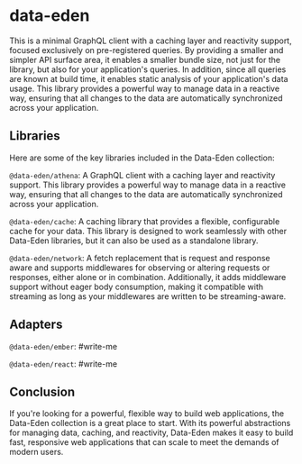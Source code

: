 # data-eden

This is a minimal GraphQL client with a caching layer and reactivity support, focused exclusively on pre-registered queries. By providing a smaller and simpler API surface area, it enables a smaller bundle size, not just for the library, but also for your application's queries. In addition, since all queries are known at build time, it enables static analysis of your application's data usage. This library provides a powerful way to manage data in a reactive way, ensuring that all changes to the data are automatically synchronized across your application.

## Libraries

Here are some of the key libraries included in the Data-Eden collection:

`@data-eden/athena`: A GraphQL client with a caching layer and reactivity support. This library provides a powerful way to manage data in a reactive way, ensuring that all changes to the data are automatically synchronized across your application.

`@data-eden/cache`: A caching library that provides a flexible, configurable cache for your data. This library is designed to work seamlessly with other Data-Eden libraries, but it can also be used as a standalone library.

`@data-eden/network`: A fetch replacement that is request and response aware and supports middlewares for observing or altering requests or responses, either alone or in combination. Additionally, it adds middleware support without eager body consumption, making it compatible with streaming as long as your middlewares are written to be streaming-aware.

## Adapters

`@data-eden/ember`: #write-me

`@data-eden/react`: #write-me

## Conclusion

If you're looking for a powerful, flexible way to build web applications, the Data-Eden collection is a great place to start. With its powerful abstractions for managing data, caching, and reactivity, Data-Eden makes it easy to build fast, responsive web applications that can scale to meet the demands of modern users.
